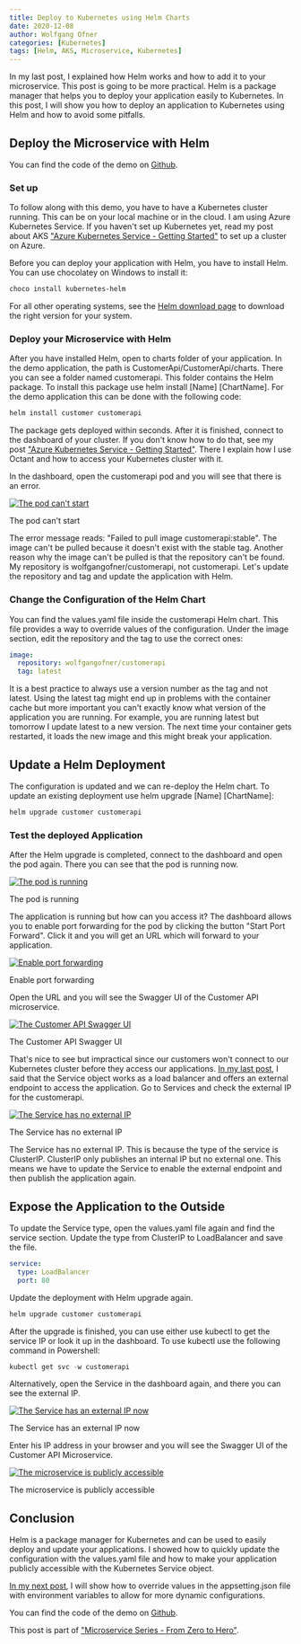 ```yaml
---
title: Deploy to Kubernetes using Helm Charts
date: 2020-12-08
author: Wolfgang Ofner
categories: [Kubernetes]
tags: [Helm, AKS, Microservice, Kubernetes]
---
```

In my last post, I explained how Helm works and how to add it to your microservice. This post is going to be more practical. Helm is a package manager that helps you to deploy your application easily to Kubernetes. In this post, I will show you how to deploy an application to Kubernetes using Helm and how to avoid some pitfalls.

## Deploy the Microservice with Helm

You can find the code of the demo on <a href="https://github.com/WolfgangOfner/MicroserviceDemo" target="_blank" rel="noopener noreferrer">Github</a>.

### Set up
To follow along with this demo, you have to have a Kubernetes cluster running. This can be on your local machine or in the cloud. I am using Azure Kubernetes Service. If you haven't set up Kubernetes yet, read my post about AKS ["Azure Kubernetes Service - Getting Started"](/azure-kubernetes-service-getting-started) to set up a cluster on Azure.

Before you can deploy your application with Helm, you have to install Helm. You can use chocolatey on Windows to install it:

```powershell
choco install kubernetes-helm
```

For all other operating systems, see the <a href="https://helm.sh/docs/intro/install" target="_blank" rel="noopener noreferrer">Helm download page</a> to download the right version for your system.

### Deploy your Microservice with Helm
After you have installed Helm, open to charts folder of your application. In the demo application, the path is CustomerApi/CustomerApi/charts. There you can see a folder named customerapi. This folder contains the Helm package. To install this package use helm install [Name] [ChartName]. For the demo application this can be done with the following code:

```powershell
helm install customer customerapi
```

The package gets deployed within seconds. After it is finished, connect to the dashboard of your cluster. If you don't know how to do that, see my post ["Azure Kubernetes Service - Getting Started"](/azure-kubernetes-service-getting-started). There I explain how I use Octant and how to access your Kubernetes cluster with it.

In the dashboard, open the customerapi pod and you will see that there is an error.

<div class="col-12 col-sm-10 aligncenter">
  <a href="/assets/img/posts/2020/12/The-pod-can't-start.jpg"><img loading="lazy" src="/assets/img/posts/2020/12/The-pod-can't-start.jpg" alt="The pod can't start" /></a>
  
  <p>
    The pod can't start
  </p>
</div>

The error message reads: "Failed to pull image customerapi:stable". The image can't be pulled because it doesn't exist with the stable tag. Another reason why the image can't be pulled is that the repository can't be found. My repository is wolfgangofner/customerapi, not customerapi. Let's update the repository and tag and update the application with Helm.  

### Change the Configuration of the Helm Chart
You can find the values.yaml file inside the customerapi Helm chart. This file provides a way to override values of the configuration. Under the image section, edit the repository and the tag to use the correct ones:

```yaml
image:
  repository: wolfgangofner/customerapi
  tag: latest
```
It is a best practice to always use a version number as the tag and not latest. Using the latest tag might end up in problems with the container cache but more important you can't exactly know what version of the application you are running. For example, you are running latest but tomorrow I update latest to a new version. The next time your container gets restarted, it loads the new image and this might break your application.

## Update a Helm Deployment
The configuration is updated and we can re-deploy the Helm chart. To update an existing deployment use helm upgrade [Name] [ChartName]:

```powershell
helm upgrade customer customerapi
```

### Test the deployed Application
After the Helm upgrade is completed, connect to the dashboard and open the pod again. There you can see that the pod is running now.

<div class="col-12 col-sm-10 aligncenter">
  <a href="/assets/img/posts/2020/12/The-pod-is-running.jpg"><img loading="lazy" src="/assets/img/posts/2020/12/The-pod-is-running.jpg" alt="The pod is running" /></a>
  
  <p>
    The pod is running
  </p>
</div>

The application is running but how can you access it? The dashboard allows you to enable port forwarding for the pod by clicking the button "Start Port Forward". Click it and you will get an URL which will forward to your application.

<div class="col-12 col-sm-10 aligncenter">
  <a href="/assets/img/posts/2020/12/Enable-port-forwarding.jpg"><img loading="lazy" src="/assets/img/posts/2020/12/Enable-port-forwarding.jpg" alt="Enable port forwarding" /></a>
  
  <p>
    Enable port forwarding
  </p>
</div>

Open the URL and you will see the Swagger UI of the Customer API microservice.

<div class="col-12 col-sm-10 aligncenter">
  <a href="/assets/img/posts/2020/12/The-Customer-API-Swagger-UI.jpg"><img loading="lazy" src="/assets/img/posts/2020/12/The-Customer-API-Swagger-UI.jpg" alt="The Customer API Swagger UI" /></a>
  
  <p>
    The Customer API Swagger UI
  </p>
</div>

That's nice to see but impractical since our customers won't connect to our Kubernetes cluster before they access our applications. [In my last post](/helm-getting-started), I said that the Service object works as a load balancer and offers an external endpoint to access the application. Go to Services and check the external IP for the customerapi.

<div class="col-12 col-sm-10 aligncenter">
  <a href="/assets/img/posts/2020/12/The-Service-has-no-external-IP.jpg"><img loading="lazy" src="/assets/img/posts/2020/12/The-Service-has-no-external-IP.jpg" alt="The Service has no external IP" /></a>
  
  <p>
    The Service has no external IP
  </p>
</div>

The Service has no external IP. This is because the type of the service is ClusterIP. ClusterIP only publishes an internal IP but no external one. This means we have to update the Service to enable the external endpoint and then publish the application again.

## Expose the Application to the Outside
To update the Service type, open the values.yaml file again and find the service section. Update the type from ClusterIP to LoadBalancer and save the file.

```yaml
service:
  type: LoadBalancer
  port: 80
```

Update the deployment with Helm upgrade again.

```powershell
helm upgrade customer customerapi
```

After the upgrade is finished, you can use either use kubectl to get the service IP or look it up in the dashboard. To use kubectl use the following command in Powershell:

```powershell
kubectl get svc -w customerapi
```

Alternatively, open the Service in the dashboard again, and there you can see the external IP.

<div class="col-12 col-sm-10 aligncenter">
  <a href="/assets/img/posts/2020/12/The-Service-has-an-external-IP-now.jpg"><img loading="lazy" src="/assets/img/posts/2020/12/The-Service-has-an-external-IP-now.jpg" alt="The Service has an external IP now" /></a>
  
  <p>
   The Service has an external IP now
  </p>
</div>

Enter his IP address in your browser and you will see the Swagger UI of the Customer API Microservice.

<div class="col-12 col-sm-10 aligncenter">
  <a href="/assets/img/posts/2020/12/The-microservice-is-publicly-accessible.jpg"><img loading="lazy" src="/assets/img/posts/2020/12/The-microservice-is-publicly-accessible.jpg" alt="The microservice is publicly accessible" /></a>
  
  <p>
   The microservice is publicly accessible
  </p>
</div>

## Conclusion
Helm is a package manager for Kubernetes and can be used to easily deploy and update your applications. I showed how to quickly update the configuration with the values.yaml file and how to make your application publicly accessible with the Kubernetes Service object. 

[In my next post](/override-appsettings-in-kubernetes), I will show how to override values in the appsetting.json file with environment variables to allow for more dynamic configurations.

You can find the code of the demo on <a href="https://github.com/WolfgangOfner/MicroserviceDemo" target="_blank" rel="noopener noreferrer">Github</a>.

This post is part of ["Microservice Series - From Zero to Hero"](/microservice-series-from-zero-to-hero).